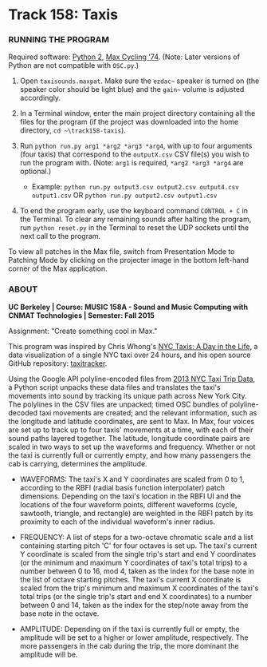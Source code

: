 # Track 158: Taxis #

### RUNNING THE PROGRAM ###

Required software: [Python 2](https://www.python.org/), [Max Cycling '74](https://cycling74.com/). (Note: Later versions of Python are not compatible with `OSC.py`.)

1. Open `taxisounds.maxpat`. Make sure the `ezdac~` speaker is turned on (the speaker color should be light blue) and the `gain~` volume is adjusted accordingly.

2. In a Terminal window, enter the main project directory containing all the files for the program (if the project was downloaded into the home directory, `cd ~\track158-taxis`).

3. Run `python run.py arg1 *arg2 *arg3 *arg4`, with up to four arguments (four taxis) that correspond to the `outputX.csv` CSV file(s) you wish to run the program with. (Note: `arg1` is required, `*arg2 *arg3 *arg4` are optional.)

    * Example: `python run.py output3.csv output2.csv output4.csv output1.csv` OR `python run.py output2.csv output1.csv`

4. To end the program early, use the keyboard command `CONTROL + C` in the Terminal. To clear any remaining sounds after halting the program, run `python reset.py` in the Terminal to reset the UDP sockets until the next call to the program.

To view all patches in the Max file, switch from Presentation Mode to Patching Mode by clicking on the projecter image in the bottom left-hand corner of the Max application.

### ABOUT ###

**UC Berkeley | 
Course: MUSIC 158A - Sound and Music Computing with CNMAT Technologies | 
Semester: Fall 2015**


Assignment: "Create something cool in Max."

This program was inspired by Chris Whong's [NYC Taxis: A Day in the Life](http://nyctaxi.herokuapp.com), a data visualization of a single NYC taxi over 24 hours, and his open source GitHub repository: [taxitracker](https://github.com/chriswhong/taxitracker).

Using the Google API polyline-encoded files from [2013 NYC Taxi Trip Data](http://www.andresmh.com/nyctaxitrips/), a Python script unpacks these data files and translates the taxi's movements into sound by tracking its unique path across New York City. The polylines in the CSV files are unpacked; timed OSC bundles of polyline-decoded taxi movements are created; and the relevant information, such as the longitude and latitude coordinates, are sent to Max. In Max, four voices are set up to track up to four taxis' movements at a time, with each of their sound paths layered together. The latitude, longitude coordinate pairs are scaled in two ways to set up the waveforms and frequency. Whether or not the taxi is currently full or currently empty, and how many passengers the cab is carrying, determines the amplitude.

* WAVEFORMS: The taxi's X and Y coordinates are scaled from 0 to 1, according to the RBFI (radial basis function interpolater) patch dimensions. Depending on the taxi's location in the RBFI UI and the locations of the four waveform points, different waveforms (cycle, sawtooth, triangle, and rectangle) are weighted in the RBFI patch by its proximity to each of the individual waveform's inner radius.

* FREQUENCY: A list of steps for a two-octave chromatic scale and a list containing starting pitch 'C' for four octaves is set up. The taxi's current Y coordinate is scaled from the single trip's start and end Y coordinates (or the minimum and maximum Y coordinates of taxi's total trips) to a number between 0 to 16, mod 4, taken as the index for the base note in the list of octave starting pitches. The taxi's current X coordinate is scaled from the trip's minimum and maximum X coordinates of the taxi's total trips (or the single trip's start and end X coordinates) to a number between 0 and 14, taken as the index for the step/note away from the base note in the octave.

* AMPLITUDE: Depending on if the taxi is currently full or empty, the amplitude will be set to a higher or lower amplitude, respectively. The more passengers in the cab during the trip, the more dominant the amplitude will be.
